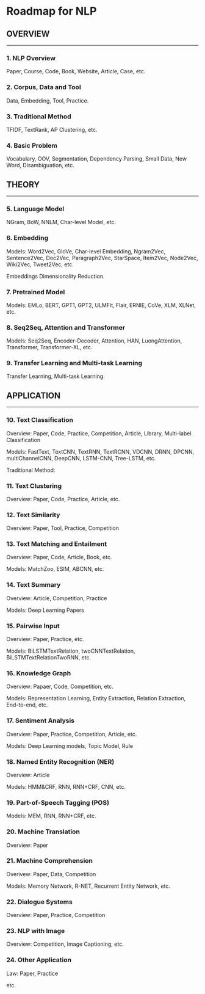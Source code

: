 # Roadmap for NLP

## OVERVIEW
---

### 1. NLP Overview

Paper, Course, Code, Book, Website, Article, Case, etc.

### 2. Corpus, Data and Tool

Data, Embedding, Tool, Practice.

### 3. Traditional Method

TFIDF, TextRank, AP Clustering, etc.

### 4. Basic Problem

Vocabulary, OOV, Segmentation, Dependency Parsing, Small Data, New Word, Disambiguation, etc.

## THEORY
---

### 5. Language Model

NGram, BoW, NNLM, Char-level Model, etc.

### 6. Embedding

Models: Word2Vec, GloVe, Char-level Embedding, Ngram2Vec, Sentence2Vec, Doc2Vec, Paragraph2Vec, StarSpace, Item2Vec, Node2Vec, Wiki2Vec, Tweet2Vec, etc.

Embeddings Dimensionality Reduction.

### 7. Pretrained Model

Models: EMLo, BERT, GPT1, GPT2, ULMFit, Flair, ERNIE, CoVe, XLM, XLNet, etc.

### 8. Seq2Seq, Attention and Transformer

Models: Seq2Seq, Encoder-Decoder, Attention, HAN, LuongAttention, Transformer, Transformer-XL, etc.

### 9. Transfer Learning and Multi-task Learning

Transfer Learning, Multi-task Learning.

## APPLICATION
---

### 10. Text Classification

Overview: Paper, Code, Practice, Competition, Article, Library, Multi-label Classification

Models: FastText, TextCNN, TextRNN, TextRCNN, VDCNN, DRNN, DPCNN, multiChannelCNN, DeepCNN, LSTM-CNN, Tree-LSTM, etc.

Traditional Method: 

### 11. Text Clustering

Overview: Paper, Code, Practice, Article, etc.

### 12. Text Similarity

Overview: Paper, Tool, Practice, Competition

### 13. Text Matching and Entailment

Overview: Paper, Code, Article, Book, etc.

Models: MatchZoo, ESIM, ABCNN, etc.

### 14. Text Summary

Overview: Article, Competition, Practice

Models: Deep Learning Papers

### 15. Pairwise Input

Overview: Paper, Practice, etc.

Models: BiLSTMTextRelation, twoCNNTextRelation, BiLSTMTextRelationTwoRNN, etc.

### 16. Knowledge Graph

Overview: Papaer, Code, Competition, etc.

Models: Representation Learning, Entity Extraction, Relation Extraction, End-to-end, etc.

### 17. Sentiment Analysis

Overview: Paper, Practice, Competition, Article, etc.

Models: Deep Learning models, Topic Model, Rule

### 18. Named Entity Recognition (NER)

Overview: Article

Models: HMM&CRF, RNN, RNN+CRF, CNN, etc.

### 19. Part-of-Speech Tagging (POS)

Models: MEM, RNN, RNN+CRF, etc.

### 20. Machine Translation

Overview: Paper

### 21. Machine Comprehension

Overivew: Paper, Data, Competition

Models: Memory Network, R-NET, Recurrent Entity Network, etc.

### 22. Dialogue Systems

Overview: Paper, Practice, Competition

### 23. NLP with Image

Overview: Competition, Image Captioning, etc.

### 24. Other Application

Law: Paper, Practice

etc.
